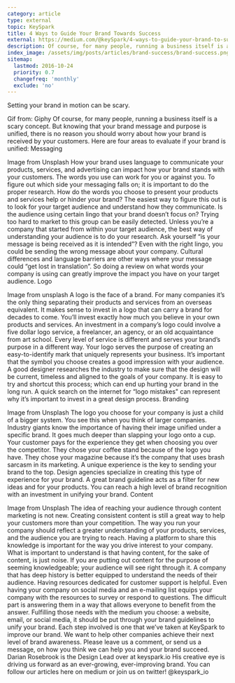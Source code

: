 ```yaml
---
category: article
type: external
topic: KeySpark
title: 4 Ways to Guide Your Brand Towards Success
external: https://medium.com/@keySpark/4-ways-to-guide-your-brand-to-success-24adf2a3bac6#.w9nk7yubz
description: Of course, for many people, running a business itself is a scary concept. But knowing that your brand message and purpose is unified, there is no reason you should worry about how your brand is received by your customers.
index_image: /assets/img/posts/articles/brand-success/brand-success.png
sitemap:
  lastmod: 2016-10-24
  priority: 0.7
  changefreq: 'monthly'
  exclude: 'no'
---
```

Setting your brand in motion can be scary.

Gif from: Giphy
Of course, for many people, running a business itself is a scary concept. But knowing that your brand message and purpose is unified, there is no reason you should worry about how your brand is received by your customers.
Here are four areas to evaluate if your brand is unified:
Messaging

Image from Unsplash
How your brand uses language to communicate your products, services, and advertising can impact how your brand stands with your customers. The words you use can work for you or against you. To figure out which side your messaging falls on; it is important to do the proper research. How do the words you choose to present your products and services help or hinder your brand?
The easiest way to figure this out is to look for your target audience and understand how they communicate. Is the audience using certain lingo that your brand doesn’t focus on? Trying too hard to market to this group can be easily detected. Unless you’re a company that started from within your target audience, the best way of understanding your audience is to do your research.
Ask yourself “is your message is being received as it is intended”? Even with the right lingo, you could be sending the wrong message about your company. Cultural differences and language barriers are other ways where your message could “get lost in translation”. So doing a review on what words your company is using can greatly improve the impact you have on your target audience.
Logo

Image from unsplash
A logo is the face of a brand. For many companies it’s the only thing separating their products and services from an overseas equivalent. It makes sense to invest in a logo that can carry a brand for decades to come. You’ll invest exactly how much you believe in your own products and services. An investment in a company’s logo could involve a five dollar logo service, a freelancer, an agency, or an old acquaintance from art school. Every level of service is different and serves your brand’s purpose in a different way.
Your logo serves the purpose of creating an easy-to-identify mark that uniquely represents your business. It’s important that the symbol you choose creates a good impression with your audience. A good designer researches the industry to make sure that the design will be current, timeless and aligned to the goals of your company. It is easy to try and shortcut this process; which can end up hurting your brand in the long run. A quick search on the internet for “logo mistakes" can represent why it’s important to invest in a great design process.
Branding

Image from Unsplash
The logo you choose for your company is just a child of a bigger system. You see this when you think of larger companies. Industry giants know the importance of having their image unified under a specific brand. It goes much deeper than slapping your logo onto a cup. Your customer pays for the experience they get when choosing you over the competitor. They chose your coffee stand because of the logo you have. They chose your magazine because it’s the company that uses brash sarcasm in its marketing. A unique experience is the key to sending your brand to the top.
Design agencies specialize in creating this type of experience for your brand. A great brand guideline acts as a filter for new ideas and for your products. You can reach a high level of brand recognition with an investment in unifying your brand.
Content

Image from Unsplash
The idea of reaching your audience through content marketing is not new. Creating consistent content is still a great way to help your customers more than your competition. The way you run your company should reflect a greater understanding of your products, services, and the audience you are trying to reach. Having a platform to share this knowledge is important for the way you drive interest to your company.
What is important to understand is that having content, for the sake of content, is just noise. If you are putting out content for the purpose of seeming knowledgeable; your audience will see right through it. A company that has deep history is better equipped to understand the needs of their audience. Having resources dedicated for customer support is helpful. Even having your company on social media and an e-mailing list equips your company with the resources to survey or respond to questions. The difficult part is answering them in a way that allows everyone to benefit from the answer. Fulfilling those needs with the medium you choose: a website, email, or social media, it should be put through your brand guidelines to unify your brand.
Each step involved is one that we’ve taken at KeySpark to improve our brand. We want to help other companies achieve their next level of brand awareness.
Please leave us a comment, or send us a message, on how you think we can help you and your brand succeed.
Darian Rosebrook is the Design Lead over at keyspark.io His creative eye is driving us forward as an ever-growing, ever-improving brand.
You can follow our articles here on medium or join us on twitter!
@keyspark_io
